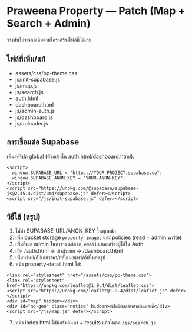 # Praweena Property — Patch (Map + Search + Admin)

วางทับโปรเจกต์เดิมตามโครงสร้างไฟล์นี้ได้เลย

## ไฟล์ที่เพิ่ม/แก้
- assets/css/pp-theme.css
- js/init-supabase.js
- js/map.js
- js/search.js
- auth.html
- dashboard.html
- js/admin-auth.js
- js/dashboard.js
- js/uploader.js

## การเชื่อมต่อ Supabase
เพิ่มสคริปต์ global (ตัวอย่างใน auth.html/dashboard.html):
```
<script>
  window.SUPABASE_URL = "https://YOUR-PROJECT.supabase.co";
  window.SUPABASE_ANON_KEY = "YOUR-ANON-KEY";
</script>
<script src="https://unpkg.com/@supabase/supabase-js@2.45.4/dist/umd/supabase.js" defer></script>
<script src="/js/init-supabase.js" defer></script>
```

## วิธีใช้ (สรุป)
1) ใส่ค่า SUPABASE_URL/ANON_KEY ในทุกหน้า
2) เพิ่ม bucket storage `property-images` และ policies (read + admin write)
3) เพิ่มอีเมล admin ในตาราง `admin_emails` และสร้างผู้ใช้ใน Auth
4) เปิด /auth.html → เข้าสู่ระบบ → /dashboard.html
5) เพิ่มทรัพย์/อัปเดตราคา/สลับเผยแพร่/อัปโหลดรูป
6) หน้า property-detail.html ใส่:
```
<link rel="stylesheet" href="/assets/css/pp-theme.css">
<link rel="stylesheet" href="https://unpkg.com/leaflet@1.9.4/dist/leaflet.css">
<script src="https://unpkg.com/leaflet@1.9.4/dist/leaflet.js" defer></script>
<div id="map" hidden></div>
<div id="no-geo" class="notice" hidden>ยังไม่มีพิกัดสำหรับบ้านหลังนี้</div>
<script src="/js/map.js" defer></script>
```
7) หน้า index.html ใส่ฟอร์มค้นหา + results แล้วโหลด `/js/search.js`
